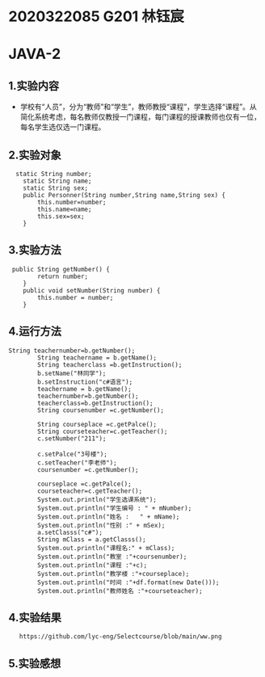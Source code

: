 # 2020322085 G201 林钰宸
# JAVA-2
## 1.实验内容
+ 学校有“人员”，分为“教师”和“学生”，教师教授“课程”，学生选择“课程”。从简化系统考虑，每名教师仅教授一门课程，每门课程的授课教师也仅有一位，每名学生选仅选一门课程。
## 2.实验对象
```
  static String number;
	static String name;
	static String sex;
	public Personner(String number,String name,String sex) {
		this.number=number;
		this.name=name;
		this.sex=sex;
    }
```
## 3.实验方法

```
 public String getNumber() {
		return number;
	}
	public void setNumber(String number) {
		this.number = number;
	}
```
## 4.运行方法
```
String teachernumber=b.getNumber();
		String teachername = b.getName();
		String teacherclass =b.getInstruction();
		b.setName("林同学");
		b.setInstruction("c#语言");
		teachername = b.getName();
		teachernumber=b.getNumber();
		teacherclass=b.getInstruction();
		String coursenumber =c.getNumber();
	
		String courseplace =c.getPalce();
		String courseteacher=c.getTeacher();
		c.setNumber("211");
	
		c.setPalce("3号楼");
		c.setTeacher("李老师");
		coursenumber =c.getNumber();

		courseplace =c.getPalce();
		courseteacher=c.getTeacher();
		System.out.println("学生选课系统");
		System.out.println("学生编号 : " + mNumber);
		System.out.println("姓名 :   " + mName);
		System.out.println("性别 :" + mSex);
		a.setClasss("c#");
		String mClass = a.getClasss();
		System.out.println("课程名:" + mClass);
		System.out.println("教室 :"+coursenumber);
		System.out.println("课程 :"+c);
		System.out.println("教学楼 :"+courseplace);
		System.out.println("时间 :"+df.format(new Date()));
		System.out.println("教师姓名 :"+courseteacher);
```
## 4.实验结果

       https://github.com/lyc-eng/Selectcourse/blob/main/ww.png

## 5.实验感想

